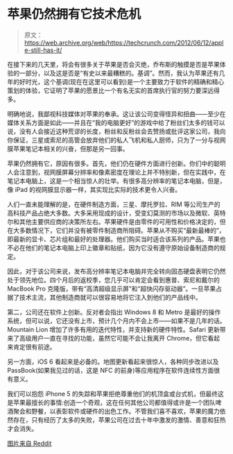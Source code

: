 # 苹果仍然拥有它技术危机

> 原文：<https://web.archive.org/web/https://techcrunch.com/2012/06/12/apple-still-has-it/>

在接下来的几天里，将会有很多关于苹果是否会灭绝，乔布斯的触摸是否是苹果体验的一部分，以及这是否是“有史以来最糟糕的。基调”。然而，我认为苹果还有几年的好时光，这个基调(现在在这里可以看到)是一个主要致力于软件的精确和精心策划的体验，它证明了苹果的愿景比一个有名无实的首席执行官的努力要深远得多。

明确地说，我鄙视科技媒体对苹果的奉承。这让该公司变得怪异和扭曲——至少在媒体关系方面是如此——并且在“我的电脑更好”的游戏中给了粉丝们太多的钱可以说，没有人会接近这种荒谬的长度，粉丝和反粉丝会去赞扬或批评这家公司，我向你保证，三星或索尼的高管会放弃他们的私人飞机和私人厨师，只为了一分与视网膜苹果笔记本相关的兴奋，但那是另一回事。

苹果仍然拥有它，原因有很多。首先，他们仍在硬件方面进行创新。你们中的聪明人会注意到，视网膜屏幕分辨率和像素密度在理论上并不特别新，但在实践中，在笔记本电脑上，这是一个相当惊人的壮举。有很多高分辨率的笔记本电脑，但是，像 iPad 的视网膜显示器一样，其实现比实际的技术更令人兴奋。

人们一直未能理解的是，在硬件制造方面，三星、摩托罗拉、RIM 等公司生产的高科技产品占绝大多数。大多采用现成的设计，受变幻莫测的市场以及微软、英特尔和其他主要供应商的决策所左右。苹果硬件是由零件的可用性和价格决定的，但在大多数情况下，它们并没有被零件制造商所阻碍。苹果从不购买“最新最棒的”，即最新的显卡、芯片组和最好的处理器。他们购买当时适合该系列的产品。苹果也不必在他们的笔记本电脑上印上徽章和贴纸，因为它没有遵守原始设备制造商的规定。

因此，对于该公司来说，发布高分辨率笔记本电脑并完全转向固态硬盘表明它仍然处于领先地位。四个月后的返校季，您几乎可以肯定会看到惠普、索尼和戴尔的 MacBook Pro 克隆版，带有“高清超级显示屏”和“超快闪存驱动器”。一旦苹果占据了技术主流，其他制造商就可以很容易地将它注入到他们的产品线中。

第二，公司还在软件上创新。反对者会指出 Windows 8 和 Metro 是最好的操作系统，但可以说，它还没有上市，预计几个月内不会上市——如果不是几年的话。Mountain Lion 增加了许多有用的迭代特性，并支持新的硬件特性。Safari 更新带来了高级用户一直在寻找的功能，虽然它可能不会让我离开 Chrome，但它看起来肯定很有前途。

另一方面，iOS 6 看起来是必备的。地图更新看起来很惊人，各种同步改进以及 PassBook(如果我见过的话，这是 NFC 的前身)等应用程序在软件连续性方面很有意义。

我们可以抱怨 iPhone 5 的失踪和苹果拒绝尊重他们的机顶盒或台式机，但最终这是苹果最擅长的事情:创造一个奇观，这在任何其他公司都值得或许是一个团队啤酒聚会和野餐，以表彰软件或硬件的出色工作。不管我们喜不喜欢，苹果的魔力依然存在，只有经历了太多的失败，苹果公司在过去十年中激发的激情、善意和狂热才会消失。

[图片来自 Reddit](https://web.archive.org/web/20221126200016/http://www.reddit.com/r/pics/comments/ux7ii/this_is_insanity/)